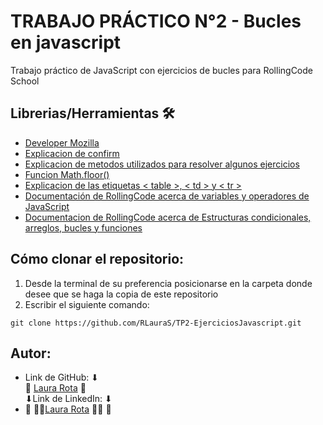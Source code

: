 # TRABAJO PRÁCTICO N°2 - Bucles en javascript

Trabajo práctico de JavaScript con ejercicios de bucles para RollingCode School

## Librerias/Herramientas 🛠
- [Developer Mozilla](https://developer.mozilla.org/es/docs/Web/JavaScript)
- [Explicacion de confirm](https://www.youtube.com/watch?v=i2bL0BQdrrE)
- [Explicacion de metodos utilizados para resolver algunos ejercicios](https://tutobasico.com/category/tutoriales-programacion/tutoriales-javascript/)
- [Funcion Math.floor()](https://tutobasico.com/basicos-3-javascript/)
- [Explicacion de las etiquetas < table >, < td > y < tr >](https://tutobasico.com/basicos2-javascript/)
- [Documentación de RollingCode acerca de variables y operadores de JavaScript](https://docs.google.com/presentation/d/e/2PACX-1vRwjAw1c3tu59AuFhUHmXO6ToBV1xYXT_jgRuT3PzBnxzlfzVmZfvVZ1jMUjp8a_R7nwL2DCyC2rdsL/pub?start=false&loop=false&delayms=3000&slide=id.p)
- [Documentacion de RollingCode acerca de Estructuras condicionales, arreglos, bucles y funciones](https://docs.google.com/presentation/d/e/2PACX-1vSG0Dyv04Hd7zU4GDjhs4M0hfasm-kEewAD58S7EmGaygepAgKYgQVelrU6pahdsOT2CUboQIEz_XbP/pub?start=false&loop=false&delayms=3000&slide=id.p)

 ## Cómo clonar el repositorio:
1. Desde la terminal de su preferencia posicionarse en la carpeta donde desee que se haga la copia de este repositorio
2. Escribir el siguiente comando:
```
git clone https://github.com/RLauraS/TP2-EjerciciosJavascript.git
```

## Autor:
- Link de GitHub: ⬇ <br>
💜 [Laura Rota](https://github.com/RLauraS) 💜<br>
⬇Link de LinkedIn: ⬇ <br>
- 💜 👩‍💻[Laura Rota](https://www.linkedin.com/in/laura-rota-51699b243/?original_referer=) 👩‍💻 💜
